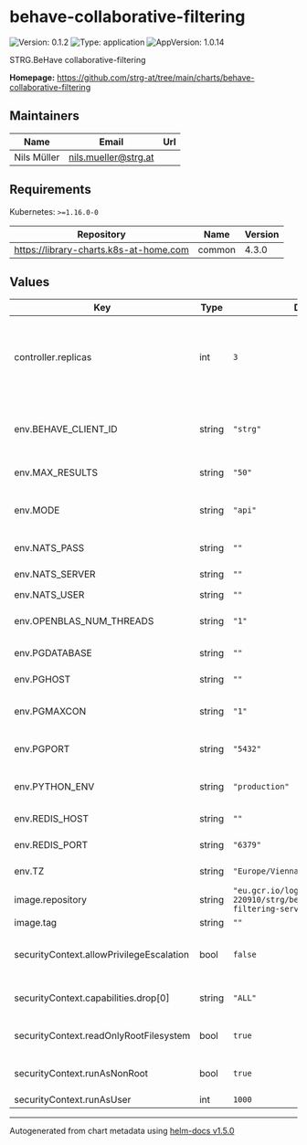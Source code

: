 # behave-collaborative-filtering

![Version: 0.1.2](https://img.shields.io/badge/Version-0.1.2-informational?style=flat-square) ![Type: application](https://img.shields.io/badge/Type-application-informational?style=flat-square) ![AppVersion: 1.0.14](https://img.shields.io/badge/AppVersion-1.0.14-informational?style=flat-square)

STRG.BeHave collaborative-filtering

**Homepage:** <https://github.com/strg-at/tree/main/charts/behave-collaborative-filtering>

## Maintainers

| Name | Email | Url |
| ---- | ------ | --- |
| Nils Müller | nils.mueller@strg.at |  |

## Requirements

Kubernetes: `>=1.16.0-0`

| Repository | Name | Version |
|------------|------|---------|
| https://library-charts.k8s-at-home.com | common | 4.3.0 |

## Values

| Key | Type | Default | Description |
|-----|------|---------|-------------|
| controller.replicas | int | `3` | Number of desired pods. We use 3 minimum to assure no outage durring rollout/preemtible node restarts |
| env.BEHAVE_CLIENT_ID | string | `"strg"` | beHave client id used in logging reference aswel as in NATS message routing |
| env.MAX_RESULTS | string | `"50"` | The number of results to return |
| env.MODE | string | `"api"` | The deployment mode can either be `api` or `train-loop`` |
| env.NATS_PASS | string | `""` | the nats password |
| env.NATS_SERVER | string | `""` | the nats server address |
| env.NATS_USER | string | `""` | the nats user |
| env.OPENBLAS_NUM_THREADS | string | `"1"` | Openblas config - the number of threads to use |
| env.PGDATABASE | string | `""` | The postgres database name |
| env.PGHOST | string | `""` | The postgres host ip or FQDN |
| env.PGMAXCON | string | `"1"` | The postgres number of connections |
| env.PGPORT | string | `"5432"` | The postgres port to connect default to 5432 |
| env.PYTHON_ENV | string | `"production"` | The default python environment |
| env.REDIS_HOST | string | `""` | The redis ip or FQDN |
| env.REDIS_PORT | string | `"6379"` | The redis port default to 6379 |
| env.TZ | string | `"Europe/Vienna"` | The timezone in the container |
| image.repository | string | `"eu.gcr.io/logical-sled-220910/strg/behave/collaborative-filtering-service"` | image repository |
| image.tag | string | `""` | image tag |
| securityContext.allowPrivilegeEscalation | bool | `false` | do not allow privilege escalation for security reasons |
| securityContext.capabilities.drop[0] | string | `"ALL"` | drop all privileges as we dont need them |
| securityContext.readOnlyRootFilesystem | bool | `true` | set root fs to read only for security reasons |
| securityContext.runAsNonRoot | bool | `true` | do not run as root for security reasons |
| securityContext.runAsUser | int | `1000` | run as user with <id> |

----------------------------------------------
Autogenerated from chart metadata using [helm-docs v1.5.0](https://github.com/norwoodj/helm-docs/releases/v1.5.0)

